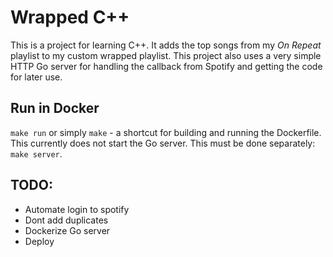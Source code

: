 # Wrapped C++

This is a project for learning C++. It adds the top songs from my _On Repeat_ playlist to my custom wrapped playlist. This project also uses a very simple HTTP Go server for handling the callback from Spotify and getting the code for later use.

## Run in Docker

`make run` or simply `make` - a shortcut for building and running the Dockerfile. This currently does not start the Go server. This must be done separately: `make server`.

## TODO:

- Automate login to spotify
- Dont add duplicates
- Dockerize Go server
- Deploy
